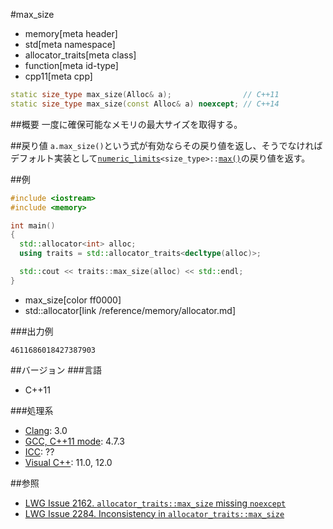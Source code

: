#max_size
* memory[meta header]
* std[meta namespace]
* allocator_traits[meta class]
* function[meta id-type]
* cpp11[meta cpp]

```cpp
static size_type max_size(Alloc& a);                // C++11
static size_type max_size(const Alloc& a) noexcept; // C++14
```

##概要
一度に確保可能なメモリの最大サイズを取得する。


##戻り値
`a.max_size()`という式が有効ならその戻り値を返し、そうでなければデフォルト実装として[`numeric_limits`](/reference/limits/numeric_limits.md)`<size_type>::`[`max()`](/reference/limits/numeric_limits/max.md)の戻り値を返す。


##例
```cpp
#include <iostream>
#include <memory>

int main()
{
  std::allocator<int> alloc;
  using traits = std::allocator_traits<decltype(alloc)>;

  std::cout << traits::max_size(alloc) << std::endl;
}
```
* max_size[color ff0000]
* std::allocator[link /reference/memory/allocator.md]

###出力例
```
4611686018427387903
```


##バージョン
###言語
- C++11

###処理系
- [Clang](/implementation.md#clang): 3.0
- [GCC, C++11 mode](/implementation.md#gcc): 4.7.3
- [ICC](/implementation.md#icc): ??
- [Visual C++](/implementation.md#visual_cpp): 11.0, 12.0

##参照
- [LWG Issue 2162. `allocator_traits::max_size` missing `noexcept`](http://www.open-std.org/jtc1/sc22/wg21/docs/lwg-defects.html#2162)
- [LWG Issue 2284. Inconsistency in `allocator_traits::max_size`](http://www.open-std.org/jtc1/sc22/wg21/docs/lwg-defects.html#2284)

